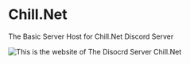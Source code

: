 # Chill.Net
The Basic Server Host for Chill.Net Discord Server




![ This is the website of The Disocrd Server Chill.Net](https://media.giphy.com/media/vFKqnCdLPNOKc/giphy.gif)
